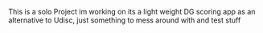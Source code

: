 This is a solo Project im working on its a light weight DG scoring app as an alternative to Udisc, just something to mess around with  and test stuff 
